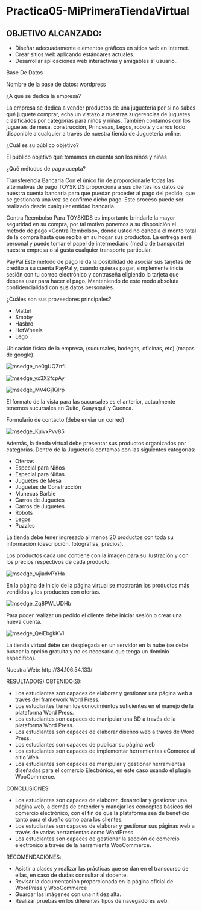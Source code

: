 # Practica05-MiPrimeraTiendaVirtual
<h2>OBJETIVO ALCANZADO:</h2>
 <ul>
  <li>Diseñar adecuadamente elementos gráficos en sitios web en Internet.</li>
  <li>Crear sitios web aplicando estándares actuales. </li>
  <li>Desarrollar aplicaciones web interactivas y amigables al usuario..</li>
 </ul>

 
 <p>Base De Datos</p>
 <p>Nombre de la base de datos: wordpress</p>

 <p>¿A qué se dedica la empresa?</p>
 <p>La empresa se dedica a vender productos de una juguetería por si no sabes qué juguete comprar, echa un vistazo a nuestras sugerencias de juguetes clasificados por categorías para niños y niñas. También contamos con los juguetes de mesa, construcción, Princesas, Legos, robots y carros todo disponible a cualquier a través de nuestra tienda de Juguetería online.</p>
 <p>¿Cuál es su público objetivo? </p>
 <p>El público objetivo que tomamos en cuenta son los niños y niñas </p>
 <p>¿Qué métodos de pago acepta?</p>
 <p>Transferencia Bancaria
Con el único fin de proporcionarle todas las alternativas de pago TOYSKIDS proporciona a sus clientes los datos de nuestra cuenta bancaria para que puedan proceder al pago del pedido, que se gestionará una vez se confirme dicho pago. Este proceso puede ser realizado desde cualquier entidad bancaria.</p>
 <p>Contra Reembolso
Para TOYSKIDS es importante brindarle la mayor seguridad en su compra, por tal motivo ponemos a su disposición el método de pago «Contra Rembolso», donde usted no cancela el monto total de la compra hasta que reciba en su hogar sus productos. La entrega será personal y puede tomar el papel de intermediario (medio de transporte) nuestra empresa o si gusta cualquier transporte particular.</p>
 <p>PayPal
Este método de pago le da la posibilidad de asociar sus tarjetas de crédito a su cuenta PayPal y, cuando quieras pagar, simplemente inicia sesión con tu correo electrónico y contraseña eligiendo la tarjeta que deseas usar para hacer el pago. Manteniendo de este modo absoluta confidencialidad con sus datos personales.</p>
 <p>¿Cuáles son sus proveedores principales? </p>
 <ul>
  <li>Mattel</li>
  <li> Smoby</li>
  <li> Hasbro</li>
  <li>HotWheels</li>
  <li>Lego </li>
 </ul>
 <p>Ubicación física de la empresa, (sucursales, bodegas, oficinas, etc) (mapas de google).</p>
 
 ![msedge_ne0gUQZnfL](https://user-images.githubusercontent.com/51842123/85250943-9bd99280-b41d-11ea-8132-55d7fa5e3616.png)
 
 ![msedge_yx3X2fcpAy](https://user-images.githubusercontent.com/51842123/85251015-cdeaf480-b41d-11ea-8530-fa68df943a30.png)
 
 ![msedge_MV4Gj1Qlrp](https://user-images.githubusercontent.com/51842123/85251065-f2df6780-b41d-11ea-977f-68c8b0813050.png)
 
 <p>El formato de la vista para las sucursales es el anterior, actualmente tenemos sucursales en Quito, Guayaquil y Cuenca.</p>
 
 <p>Formulario de contacto (debe enviar un correo)</p>
 
 ![msedge_KuivxPvv85](https://user-images.githubusercontent.com/51842123/85251151-2de19b00-b41e-11ea-93e8-88f112ac1732.jpg)
 
 <p>Además, la tienda virtual debe presentar sus productos organizados por categorías. Dentro de la Juguetería contamos con las siguientes categorías:</p>
<ul>
  <li>Ofertas</li>
  <li>Especial para Niños</li>
  <li>Especial para Niñas</li>
  <li>Juguetes de Mesa</li>
  <li>Juguetes de Construcción</li>
  <li>Munecas Barbie</li>
  <li>Carros de Juguetes</li>
  <li>Carros de Juguetes</li>
  <li>Robots</li>
  <li>Legos</li>
  <li>Puzzles</li>
 </ul>
 <p>La tienda debe tener ingresado al menos 20 productos con toda su información (descripción, fotografías, precios).</p>
 <p>Los productos cada uno contiene con la imagen para su ilustración y con los precios respectivos de cada producto.</p>
 
 ![msedge_wjiadvPYHa](https://user-images.githubusercontent.com/51842123/85250774-27065880-b41d-11ea-94fc-bcb9c2cc83e8.png)
 
 <p>En la página de inicio de la página virtual se mostrarán los productos más vendidos y los productos con ofertas. </p>
 
 ![msedge_Zq8PWLUDHb](https://user-images.githubusercontent.com/51842123/85251313-a183a800-b41e-11ea-9614-adaab3533ef8.png)
 
 <p>Para poder realizar un pedido el cliente debe iniciar sesión o crear una nueva cuenta.</p>
 
 ![msedge_QeiEbgkKVI](https://user-images.githubusercontent.com/51842123/85250882-6a60c700-b41d-11ea-9e2c-e83b818bae0c.png)
 
 <p>La tienda virtual debe ser desplegada en un servidor en la nube (se debe buscar la opción gratuita y no es necesario que tenga un dominio específico).</p>
<p>Nuestra Web: http://34.106.54.133/</p> 
 <p>RESULTADO(S) OBTENIDO(S): </p>
  <ul>
  <li>Los estudiantes son capaces de elaborar y gestionar una página web a través del framework Word Press.</li>
  <li>Los estudiantes tienen los conocimientos suficientes en el manejo de la plataforma Word Press.</li>
  <li>Los estudiantes son capaces de manipular una BD a través de la plataforma Word Press.</li>
  <li>Los estudiantes son capaces de elaborar diseños web a través de Word Press.</li>
  <li>Los estudiantes son capaces de publicar su página web</li>
  <li>Los estudiantes son capaces de implementar herramientas eComerce al citio Web</li>
  <li>Los estudiantes son capaces de manipular y gestionar herramientas diseñadas para el comercio Electrónico, en este caso usando el     plugin WooCommerce. </li>
 </ul>
 <p>CONCLUSIONES:</p>
  <ul>
  <li>Los estudiantes son capaces de elaborar, desarrollar y gestionar una página web, a demás de entender y manejar los conceptos básicos del comercio electrónico, con el fin de que la plataforma sea de beneficio tanto para el dueño como para los clientes.</li>
  <li>Los estudiantes son capaces de elaborar y gestionar sus páginas web a través de varias herramientas como WordPress </li>
  <li>Los estudiantes son capaces de gestionar la sección de comercio electrónico a través de la herramienta WooCommerce.</li>
 </ul>
 <p>RECOMENDACIONES:</p>
  <ul>
  <li>Asistir a clases y realizar las prácticas que se dan en el transcurso de ellas, en caso de dudas consultar al docente.</li>
  <li>Revisar la documentación proporcionada en la página oficial de WordPress y WooCommerce</li>
  <li>Guardar las imágenes con una nitidez alta.</li>
 <li>Realizar pruebas en los diferentes tipos de navegadores web.</li>
 </ul>
 
 


